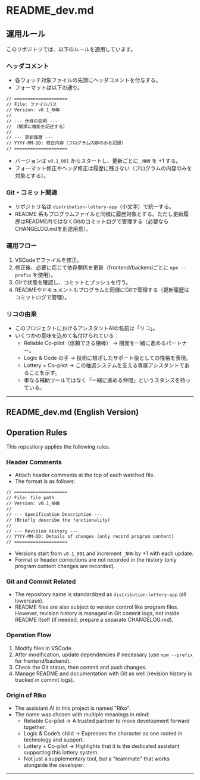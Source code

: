 # README_dev.md

## 運用ルール

このリポジトリでは、以下のルールを適用しています。

### ヘッダコメント
- 各ウォッチ対象ファイルの先頭にヘッダコメントを付与する。
- フォーマットは以下の通り。

```txt
// ====================
// File: ファイルパス
// Version: v0.1_NNN
// 
// --- 仕様の説明 ---
// （簡潔に機能を記述する）
//
// --- 更新履歴 ---
// YYYY-MM-DD: 修正内容（プログラム内容のみを記録）
// ====================
```

- バージョンは `v0.1_001` からスタートし、更新ごとに `_NNN` を +1 する。
- フォーマット修正やヘッダ修正は履歴に残さない（プログラムの内容のみを対象とする）。

### Git・コミット関連
- リポジトリ名は `distribution-lottery-app`（小文字）で統一する。
- README 系もプログラムファイルと同様に履歴対象とする。ただし更新履歴はREADME内ではなくGitのコミットログで管理する（必要ならCHANGELOG.mdを別途用意）。

### 運用フロー
1. VSCodeでファイルを修正。
2. 修正後、必要に応じて依存関係を更新（frontend/backendごとに `npm --prefix` を使用）。
3. Gitで状態を確認し、コミットとプッシュを行う。
4. READMEやドキュメントもプログラムと同様にGitで管理する（更新履歴はコミットログで管理）。

### リコの由来
- このプロジェクトにおけるアシスタントAIの名前は「リコ」。
- いくつかの意味を込めて名付けられている：
  - Reliable Co-pilot（信頼できる相棒） → 開発を一緒に進めるパートナー。
  - Logic & Code の子 → 技術に根ざしたサポート役としての性格を表現。
  - Lottery + Co-pilot → この抽選システムを支える専属アシスタントであることを示す。
  - 単なる補助ツールではなく「一緒に進める仲間」というスタンスを持っている。

---

## README_dev.md (English Version)

## Operation Rules

This repository applies the following rules.

### Header Comments
- Attach header comments at the top of each watched file.
- The format is as follows:

```txt
// ====================
// File: file path
// Version: v0.1_NNN
// 
// --- Specification Description ---
// (Briefly describe the functionality)
//
// --- Revision History ---
// YYYY-MM-DD: Details of changes (only record program content)
// ====================
```

- Versions start from `v0.1_001` and increment `_NNN` by +1 with each update.
- Format or header corrections are not recorded in the history (only program content changes are recorded).

### Git and Commit Related
- The repository name is standardized as `distribution-lottery-app` (all lowercase).
- README files are also subject to version control like program files. However, revision history is managed in Git commit logs, not inside README itself (if needed, prepare a separate CHANGELOG.md).

### Operation Flow
1. Modify files in VSCode.
2. After modification, update dependencies if necessary (use `npm --prefix` for frontend/backend).
3. Check the Git status, then commit and push changes.
4. Manage README and documentation with Git as well (revision history is tracked in commit logs).

### Origin of Riko
- The assistant AI in this project is named "Riko".
- The name was chosen with multiple meanings in mind:
  - Reliable Co-pilot → A trusted partner to move development forward together.
  - Logic & Code’s child → Expresses the character as one rooted in technology and support.
  - Lottery + Co-pilot → Highlights that it is the dedicated assistant supporting this lottery system.
  - Not just a supplementary tool, but a "teammate" that works alongside the developer.

---